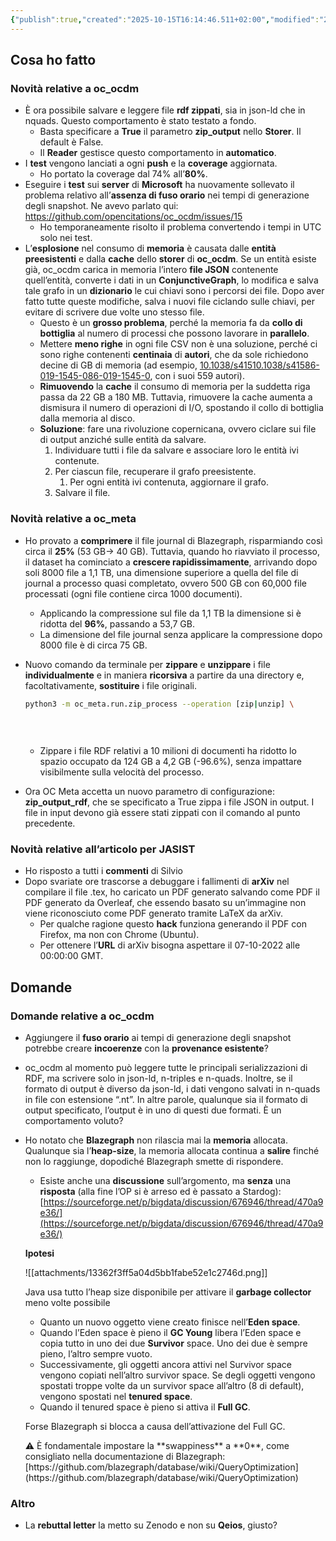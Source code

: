 ```yaml
---
{"publish":true,"created":"2025-10-15T16:14:46.511+02:00","modified":"2022-10-06T12:00:00.000+02:00","cssclasses":""}
---
```



## Cosa ho fatto

### Novità relative a oc_ocdm

- È ora possibile salvare e leggere file **rdf zippati**, sia in json-ld che in nquads. Questo comportamento è stato testato a fondo.
    - Basta specificare a **True** il parametro **zip_output** nello **Storer**. Il default è False.
    - Il **Reader** gestisce questo comportamento in **automatico**.
- I **test** vengono lanciati a ogni **push** e la **coverage** aggiornata.
    - Ho portato la coverage dal 74% all’**80%**.
- Eseguire i **test** sui **server** di **Microsoft** ha nuovamente sollevato il problema relativo all’**assenza di fuso orario** nei tempi di generazione degli snapshot. Ne avevo parlato qui: https://github.com/opencitations/oc_ocdm/issues/15
    - Ho temporaneamente risolto il problema convertendo i tempi in UTC solo nei test.
- L’**esplosione** nel consumo di **memoria** è causata dalle **entità preesistenti** e dalla **cache** dello **storer** di **oc_ocdm**. Se un entità esiste già, oc_ocdm carica in memoria l’intero **file JSON** contenente quell’entità, converte i dati in un **ConjunctiveGraph**, lo modifica e salva tale grafo in un **dizionario** le cui chiavi sono i percorsi dei file. Dopo aver fatto tutte queste modifiche, salva i nuovi file ciclando sulle chiavi, per evitare di scrivere due volte uno stesso file.
    - Questo è un **grosso problema**, perché la memoria fa da **collo di bottiglia** al numero di processi che possono lavorare in **parallelo**.
    - Mettere **meno righe** in ogni file CSV non è una soluzione, perché ci sono righe contenenti **centinaia** di **autori**, che da sole richiedono decine di GB di memoria (ad esempio, [10.1038/s41510.1038/s41586-019-1545-086-019-1545-0](https://doi.org/10.1038/s41586-019-1545-0), con i suoi 559 autori).
    - **Rimuovendo** la **cache** il consumo di memoria per la suddetta riga passa da 22 GB a 180 MB. Tuttavia, rimuovere la cache aumenta a dismisura il numero di operazioni di I/O, spostando il collo di bottiglia dalla memoria al disco.
    - **Soluzione**: fare una rivoluzione copernicana, ovvero ciclare sui file di output anziché sulle entità da salvare.
        1. Individuare tutti i file da salvare e associare loro le entità ivi contenute.
        2. Per ciascun file, recuperare il grafo preesistente.
            1. Per ogni entità ivi contenuta, aggiornare il grafo.
        3. Salvare il file.

### Novità relative a oc_meta

- Ho provato a **comprimere** il file journal di Blazegraph, risparmiando così circa il **25%** (53 GB→ 40 GB). Tuttavia, quando ho riavviato il processo, il dataset ha cominciato a **crescere rapidissimamente**, arrivando dopo soli 8000 file a 1,1 TB, una dimensione superiore a quella del file di journal a processo quasi completato, ovvero 500 GB con 60,000 file processati (ogni file contiene circa 1000 documenti).
    - Applicando la compressione sul file da 1,1 TB la dimensione si è ridotta del **96%**, passando a 53,7 GB.
    - La dimensione del file journal senza applicare la compressione dopo 8000 file è di circa 75 GB.
- Nuovo comando da terminale per **zippare** e **unzippare** i file **individualmente** e in maniera **ricorsiva** a partire da una directory e, facoltativamente, **sostituire** i file originali.
    
    ```bash
    python3 -m oc_meta.run.zip_process --operation [zip|unzip] \
    																	 --source SOURCE_DIR \
    																	 --destination DESTINATION_DIR \
    																	 --replace
    ```
    
    - Zippare i file RDF relativi a 10 milioni di documenti ha ridotto lo spazio occupato da 124 GB a 4,2 GB (-96.6%), senza impattare visibilmente sulla velocità del processo.
- Ora OC Meta accetta un nuovo parametro di configurazione: **zip_output_rdf**, che se specificato a True zippa i file JSON in output. I file in input devono già essere stati zippati con il comando al punto precedente.

### Novità relative all’articolo per JASIST

- Ho risposto a tutti i **commenti** di Silvio
- Dopo svariate ore trascorse a debuggare i fallimenti di **arXiv** nel compilare il file .tex, ho caricato un PDF generato salvando come PDF il PDF generato da Overleaf, che essendo basato su un’immagine non viene riconosciuto come PDF generato tramite LaTeX da arXiv.
    - Per qualche ragione questo **hack** funziona generando il PDF con Firefox, ma non con Chrome (Ubuntu).
    - Per ottenere l’**URL** di arXiv bisogna aspettare il 07-10-2022 alle 00:00:00 GMT.

## Domande

### Domande relative a oc_ocdm

- Aggiungere il **fuso orario** ai tempi di generazione degli snapshot potrebbe creare **incoerenze** con la **provenance esistente**?
- oc_ocdm al momento può leggere tutte le principali serializzazioni di RDF, ma scrivere solo in json-ld, n-triples e n-quads. Inoltre, se il formato di output è diverso da json-ld, i dati vengono salvati in n-quads in file con estensione “.nt”. In altre parole, qualunque sia il formato di output specificato, l’output è in uno di questi due formati. È un comportamento voluto?
- Ho notato che **Blazegraph** non rilascia mai la **memoria** allocata. Qualunque sia l’**heap-size**, la memoria allocata continua a **salire** finché non lo raggiunge, dopodiché Blazegraph smette di rispondere.
    - Esiste anche una **discussione** sull’argomento, ma **senza** una **risposta** (alla fine l’OP si è arreso ed è passato a Stardog): [https://sourceforge.net/p/bigdata/discussion/676946/thread/470a9e36/](https://sourceforge.net/p/bigdata/discussion/676946/thread/470a9e36/)
    
    **Ipotesi**
    
    ![[attachments/13362f3ff5a04d5bb1fabe52e1c2746d.png]]
    
    Java usa tutto l’heap size disponibile per attivare il **garbage collector** meno volte possibile
    
    - Quanto un nuovo oggetto viene creato finisce nell’**Eden space**.
    - Quando l’Eden space è pieno il **GC Young** libera l’Eden space e copia tutto in uno dei due **Survivor** space. Uno dei due è sempre pieno, l’altro sempre vuoto.
    - Successivamente, gli oggetti ancora attivi nel Survivor space vengono copiati nell’altro survivor space. Se degli oggetti vengono spostati troppe volte da un survivor space all’altro (8 di default), vengono spostati nel **tenured space**.
    - Quando il tenured space è pieno si attiva il **Full GC**.
    
    Forse Blazegraph si blocca a causa dell’attivazione del Full GC. 
    
    <aside>
    ⚠️ È fondamentale impostare la **swappiness** a **0**, come consigliato nella documentazione di Blazegraph: [https://github.com/blazegraph/database/wiki/QueryOptimization](https://github.com/blazegraph/database/wiki/QueryOptimization)
    
    </aside>
    

### Altro

- La **rebuttal letter** la metto su Zenodo e non su **Qeios**, giusto?